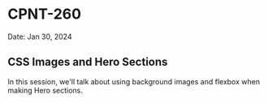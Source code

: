 # CPNT-260 
Date: Jan 30, 2024 
## CSS Images and Hero Sections
In this session, we'll talk about using background images and flexbox when making Hero sections.
